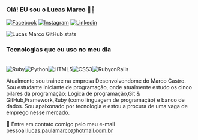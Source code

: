 ### Olá! EU sou o Lucas Marco 🖐🏻

[![Facebook](https://img.shields.io/badge/Facebook-1877F2?style=for-the-badge&logo=facebook&logoColor=white)](https://www.facebook.com/lucas.marco.587/)
[![Instagram](https://img.shields.io/badge/Instagram-E4405F?style=for-the-badge&logo=instagram&logoColor=white)](https://www.instagram.com/apenas_o_lucas/)
[![Linkedin](https://img.shields.io/badge/LinkedIn-0077B5?style=for-the-badge&logo=linkedin&logoColor=white)](https://www.linkedin.com/in/lucas-virgilino-855312125)

![Lucas Marco GitHub stats](https://github-readme-stats.vercel.app/api?username=LucasMarcoDev&show_icons=true&theme=radical)


### Tecnologias que eu uso no meu dia 

<div style="display:inline_block"> <br>
<img align="center" alt="Ruby"src="https://img.shields.io/badge/Ruby-CC342D?style=for-the-badge&logo=ruby&logoColor=white"><img align="center" alt="Python"src="https://img.shields.io/badge/Python-14354C?style=for-the-badge&logo=python&logoColor=white"><img align="center" alt="HTML5"src="https://img.shields.io/badge/HTML5-E34F26?style=for-the-badge&logo=html5&logoColor=white"><img align="center" alt="CSS3"src="https://img.shields.io/badge/CSS3-1572B6?style=for-the-badge&logo=css3&logoColor=white"><img align="center" alt="RubyonRails"src="https://img.shields.io/badge/Ruby_on_Rails-CC0000?style=for-the-badge&logo=ruby-on-rails&logoColor=white">
</div>


Atualmente sou trainee na empresa Desenvolvendome do Marco Castro. Sou estudante iniciante de programação, onde atualmente estudo os cinco pilares da programação: Lógica de programação,Git & GitHub,Framework,Ruby (como linguagem de programação) e banco de dados. Sou apaixonado por tecnologia e estou a procura de uma vaga de emprego nesse mercado.

📧 Entre em contato comigo pelo meu e-mail pessoal:lucas.paulamarco@hotmail.com.br
